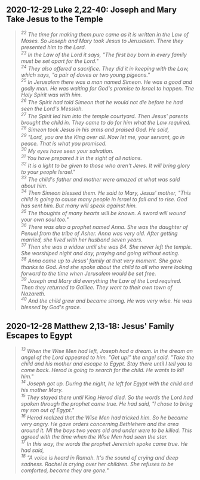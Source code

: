 ## 2020-12-29 Luke 2,22-40: Joseph and Mary Take Jesus to the Temple

>*<sup>22</sup> The time for making them pure came as it is written in the Law of Moses. So Joseph and Mary took Jesus to Jerusalem. There they presented him to the Lord.  
<sup>23</sup> In the Law of the Lord it says, "The first boy born in every family must be set apart for the Lord."  
<sup>24</sup> They also offered a sacrifice. They did it in keeping with the Law, which says, "a pair of doves or two young pigeons."  
<sup>25</sup> In Jerusalem there was a man named Simeon. He was a good and godly man. He was waiting for God's promise to Israel to happen. The Holy Spirit was with him.  
<sup>26</sup> The Spirit had told Simeon that he would not die before he had seen the Lord's Messiah.  
<sup>27</sup> The Spirit led him into the temple courtyard. Then Jesus' parents brought the child in. They came to do for him what the Law required.  
<sup>28</sup> Simeon took Jesus in his arms and praised God. He said,  
<sup>29</sup> "Lord, you are the King over all. Now let me, your servant, go in peace. That is what you promised.   
<sup>30</sup> My eyes have seen your salvation.  
<sup>31</sup> You have prepared it in the sight of all nations.  
<sup>32</sup> It is a light to be given to those who aren't Jews. It will bring glory to your people Israel."  
<sup>33</sup> The child's father and mother were amazed at what was said about him.  
<sup>34</sup> Then Simeon blessed them. He said to Mary, Jesus' mother, "This child is going to cause many people in Israel to fall and to rise. God has sent him. But many will speak against him.  
<sup>35</sup> The thoughts of many hearts will be known. A sword will wound your own soul too."  
<sup>36</sup> There was also a prophet named Anna. She was the daughter of Penuel from the tribe of Asher. Anna was very old. After getting married, she lived with her husband seven years.  
<sup>37</sup> Then she was a widow until she was 84. She never left the temple. She worshiped night and day, praying and going without eating.  
<sup>38</sup> Anna came up to Jesus' family at that very moment. She gave thanks to God. And she spoke about the child to all who were looking forward to the time when Jerusalem would be set free.  
<sup>39</sup> Joseph and Mary did everything the Law of the Lord required. Then they returned to Galilee. They went to their own town of Nazareth.  
<sup>40</sup> And the child grew and became strong. He was very wise. He was blessed by God's grace.*

## 2020-12-28 Matthew 2,13-18: Jesus' Family Escapes to Egypt

>*<sup>13</sup> When the Wise Men had left, Joseph had a dream. In the dream an angel of the Lord appeared to him. "Get up!" the angel said. "Take the child and his mother and escape to Egypt. Stay there until I tell you to come back. Herod is going to search for the child. He wants to kill him."  
<sup>14</sup> Joseph got up. During the night, he left for Egypt with the child and his mother Mary.  
<sup>15</sup> They stayed there until King Herod died. So the words the Lord had spoken through the prophet came true. He had said, "I chose to bring my son out of Egypt."  
<sup>16</sup> Herod realized that the Wise Men had tricked him. So he became very angry. He gave orders concerning Bethlehem and the area around it. MI the boys two years old and under were to be killed. This agreed with the time when the Wise Men had seen the star.  
<sup>17</sup> In this way, the words the prophet Jeremiah spoke came true. He had said,  
<sup>18</sup> "A voice is heard in Ramah. It's the sound of crying and deep sadness. Rachel is crying over her children. She refuses to be comforted, became they are gone."*

